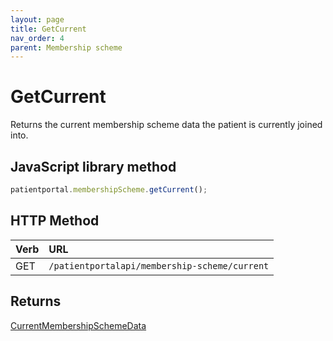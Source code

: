 ```yaml
---
layout: page
title: GetCurrent
nav_order: 4
parent: Membership scheme
---
```


# GetCurrent

Returns the current membership scheme data the patient is currently joined into.

## JavaScript library method

```javascript
patientportal.membershipScheme.getCurrent();
```

## HTTP Method

| Verb | URL                                               |
|:-----|:--------------------------------------------------|
| GET | `/patientportalapi/membership-scheme/current` |

## Returns

[CurrentMembershipSchemeData](#_CurrentMembershipSchemeData)
